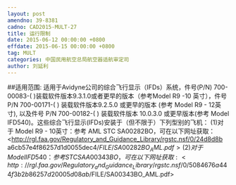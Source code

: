 ```yaml
---
layout: post
amendno: 39-8381
cadno: CAD2015-MULT-27
title: 运行限制
date: 2015-06-12 00:00:00 +0800
effdate: 2015-06-15 00:00:00 +0800
tag: MULT
categories: 中国民用航空总局航空器适航审定司
author: 刘延利
---
```


##适用范围:
适用于Avidyne公司的综合飞行显示（IFDs）系统，件号(P/N) 700-00083-( )装载软件版本9.3.1.0或者更早的版本（参考Model R9 -10 英寸），件号P/N 700-00171-( ) 装载软件版本9.2.5.0 或更早的版本 (参考 Model R9 - 12英寸), 以及件号 P/N 700-00182-( ) 装载软件版本
10.0.3.0 或更早版本(参考 Model IFD540)。这些综合飞行显示(IFDs)安装于（但不限于）下列型别的飞机：
(1)对于
Model R9 - 10英寸：参考 AML STC SA00282BO，可在以下网址获取：
<http://rgl.faa.gov/Regulatory_and_Guidance_Library/rgstc.nsf/0/24d8d8b a6cb57e4f86257d1d0055dec4/$FILE/SA00282BO_AML.pdf>
(2)对于
Model IFD540：参考STC SAA00343BO，可在以下网址获取:
<http://rgl.faa.gov/Regulatory_and_Guidance_Library/rgstc.nsf/0/5084676 a444f3b2b86257d20005d08ab/$FILE/SA00343BO_AML.pdf>

